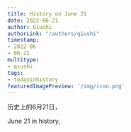 ```yaml
---
title: History on June 21
date: 2022-06-21
author: Qiushi 
authorLink: "/authors/qiushi"
timestamp: 
- 2022-06
- 06-21
multitype: 
- qiushi
tags: 
- todayinhistory
featuredImagePreview: '/img/icon.png'
---
```









历史上的6月21日，

June 21 in history, 

<!--more-->

